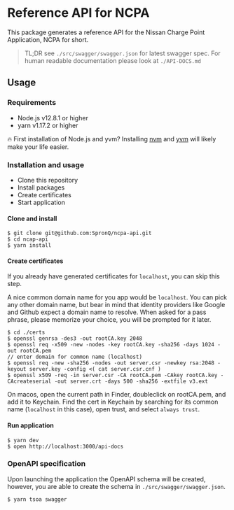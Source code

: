 # Reference API for NCPA

This package generates a reference API for the Nissan Charge Point Application, NCPA for short.

> TL;DR see `./src/swagger/swagger.json` for latest swagger spec. For human readable documentation please look at `./API-DOCS.md`

## Usage

### Requirements

- Node.js v12.8.1 or higher
- yarn v1.17.2 or higher

🔥 First installation of Node.js and yvm? Installing [nvm](https://github.com/nvm-sh/nvm) and [yvm](https://yvm.js.org/docs/overview) will likely make your life easier.

### Installation and usage

- Clone this repository
- Install packages
- Create certificates
- Start application

#### Clone and install

```
$ git clone git@github.com:SpronQ/ncpa-api.git
$ cd ncap-api
$ yarn install
```
#### Create certificates 

If you already have generated certificates for `localhost`, you can skip this step.

A nice common domain name for you app would be `localhost`. You can pick any other domain name, 
but bear in mind that identity providers like Google 
and Github expect a domain name to resolve. When asked for a pass phrase, 
please memorize your choice, you will be prompted for it later.

```
$ cd ./certs
$ openssl genrsa -des3 -out rootCA.key 2048
$ openssl req -x509 -new -nodes -key rootCA.key -sha256 -days 1024 -out rootCA.pem
// enter domain for common name (localhost)
$ openssl req -new -sha256 -nodes -out server.csr -newkey rsa:2048 -keyout server.key -config <( cat server.csr.cnf )
$ openssl x509 -req -in server.csr -CA rootCA.pem -CAkey rootCA.key -CAcreateserial -out server.crt -days 500 -sha256 -extfile v3.ext
```

On macos, open the current path in Finder, doubleclick on rootCA.pem, and add it to Keychain. 
Find the cert in Keychain by searching for its common name (`localhost` in this case), open trust, and select `always trust`.

#### Run application

```
$ yarn dev
$ open http://localhost:3000/api-docs
```


### OpenAPI specification

Upon launching the application the OpenAPI schema will be created, however,
you are able to create the schema in `./src/swagger/swagger.json`.

```
$ yarn tsoa swagger
```
